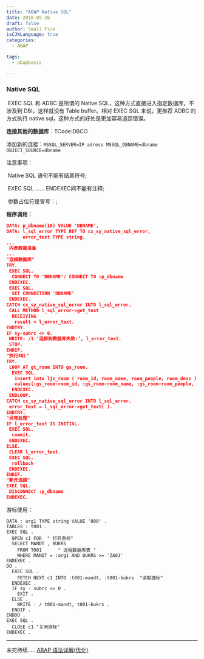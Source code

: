 ```yaml
---
title: "ABAP Native SQL"
date: 2018-05-26
draft: false
author: Small Fire
isCJKLanguage: true
categories: 
  - ABAP

tags: 
  - abapbasis

---
```


### Native SQL

​	EXEC SQL 和 ADBC 是所谓的 Native SQL，这种方式直接进入指定数据库，不涉及到 DBI，这样就没有 Table buffer。相对 EXEC SQL 来说，更推荐 ADBC 的方式执行 native sql，这种方式的好处是更加容易追踪错误。

**连接其他的数据库**：TCode:DBCO

​	添加新的连接：`MSSQL_SERVER=IP adress MSSQL_DBNAME=dbname OBJECT_SOURCE=dbname`

注意事项：

​	Native SQL 语句不能有结尾符号;

​	EXEC SQL ...... ENDEXEC间不能有注释;

​	参数占位符是冒号：;

**程序调用**：

```json
DATA: p_dbname(10) VALUE 'DBNAME',
DATA: l_sql_error TYPE REF TO cx_sy_native_sql_error, 
      error_text TYPE string.
...
 内表数据准备
...
"连接数据库"
TRY. 
 EXEC SQL. 
  CONNECT TO 'DBNAME'/ CONNECT TO :p_dbname
 ENDEXEC.
 EXEC SQL.
  SET CONNECTION 'DBNAME'
 ENDEXEC.
CATCH cx_sy_native_sql_error INTO l_sql_error. 
 CALL METHOD l_sql_error->get_text 
  RECEIVING 
   result = l_error_text. 
ENDTRY. 
IF sy-subrc <> 0.
 WRITE: /1 ‘连接到数据库失败:’, l_error_text.
 STOP. 
ENDIF.
"执行SQL"
TRY. 
 LOOP AT gt_room INTO gs_room. 
  EXEC SQL. 
   insert into ljc_room ( room_id, room_name, room_people, room_desc ) 
   values(:gs_room-room_id, :gs_room-room_name, :gs_room-room_people, :gs_room-room_desc)
  ENDEXEC.
 ENDLOOP.
CATCH cx_sy_native_sql_error INTO l_sql_error. 
 error_text = l_sql_error->get_text( ). 
ENDTRY. 
"异常处理"
IF l_error_text IS INITIAL.
 EXEC SQL.
  commit.
 ENDEXEC.
ELSE.
 CLEAR l_error_text. 
 EXEC SQL. 
  rollback 
 ENDEXEC.  
ENDIF.
"断开连接"
EXEC SQL. 
 DISCONNECT :p_dbname 
ENDEXEC.
```

游标使用：

```JS
DATA : arg1 TYPE string VALUE '800' .
TABLES : t001 .
EXEC SQL .
  OPEN c1 FOR  " 打开游标"
  SELECT MANDT , BUKRS 
	FROM T001      " 远程数据库表 "
    WHERE MANDT = :arg1 AND BUKRS >= 'ZA01'
ENDEXEC .
DO .
  EXEC SQL .
    FETCH NEXT c1 INTO :t001-mandt, :t001-bukrs  "读取游标"
  ENDEXEC .
  IF sy - subrc <> 0 .
    EXIT .
  ELSE .
    WRITE : / t001-mandt, t001-bukrs .
  ENDIF .
ENDDO .
EXEC SQL .
  CLOSE c1 "关闭游标"
ENDEXEC .
```

------

未完待续......[ABAP 语法详解(优化)](https://coldinfire.github.io/2018/ABAP5/)

